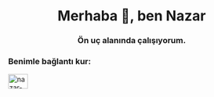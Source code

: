 <h1 align="center">Merhaba 👋, ben Nazar</h1>
<h3 align="center">Ön uç alanında çalışıyorum.</h3>

<h3 align="left"> Benimle bağlantı kur:</h3>
<p align="left">
<a href="https://linkedin.com/in/nazar-arık" target="blank"><img align="center" src= "https://raw.githubusercontent.com/rahuldkjain/github-profile-readme-generator/master/src/images/icons/Social/linked-in-alt.svg" alt="nazar-arık" height="30 " width="40" /></a>
</p>
